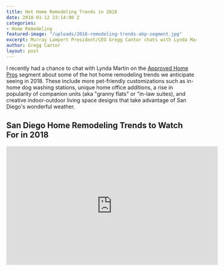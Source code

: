 ```yaml
---
title: Hot Home Remodeling Trends in 2018
date: 2018-01-12 23:14:00 Z
categories:
- Home Remodeling
featured-image: "/uploads/2018-remodeling-trends-ahp-segment.jpg"
excerpt: Murray Lampert President/CEO Gregg Cantor chats with Lynda Martin about hot home remodeling trends we anticipate seeing in 2018. Check out the video segment here.
author: Gregg Cantor
layout: post
---
```


I recently had a chance to chat with Lynda Martin on the [Approved Home Pros](http://www.sandiegoapprovedhomepros.com/) segment about some of the hot home remodeling trends we anticipate seeing in 2018. These include more pet-friendly customizations such as in-home dog washing stations, unique home office additions, a rise in popularity of companion units (aka "granny flats" or "in-law suites), and creative indoor-outdoor living space designs that take advantage of San Diego's wonderful weather.

## San Diego Home Remodeling Trends to Watch For in 2018

<div class="flex-video">
  <iframe width="560" height="315" src="https://www.youtube.com/embed/BhrDa63jTP0?rel=0" frameborder="0" allowfullscreen></iframe>
</div>
